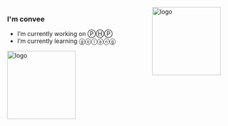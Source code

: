<img src="https://github-readme-stats.vercel.app/api?username=convee&show_icons=true" alt="logo" height="160" align="right" style="margin: 5px; margin-bottom: 20px;" />

### I'm convee
- I’m currently working on ⓅⒽⓅ 
- I’m currently learning ⓖⓞⓛⓐⓝⓖ

<img src="https://github-profile-trophy.vercel.app/?username=convee&theme=flat&column=7" alt="logo" height="160" align="center" style="margin: auto; margin-bottom: 20px;" />
<!--
**convee/convee** is a ✨ _special_ ✨ repository because its `README.md` (this file) appears on your GitHub profile.

Here are some ideas to get you started:

- 🔭 I’m currently working on ...
- 🌱 I’m currently learning ...
- 👯 I’m looking to collaborate on ...
- 🤔 I’m looking for help with ...
- 💬 Ask me about ...
- 📫 How to reach me: ...
- 😄 Pronouns: ...
- ⚡ Fun fact: ...
-->
